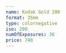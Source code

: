 ```yaml
---
name: Kodak Gold 200
format: 35mm
type: colornegative
iso: 200
numOfExposures: 36
price: 740
---
```

